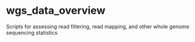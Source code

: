 # wgs_data_overview
Scripts for assessing read filtering, read mapping, and other whole genome sequencing statistics
